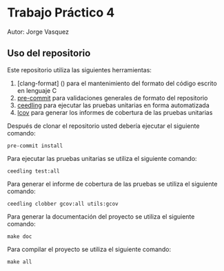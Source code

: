 # Trabajo Práctico 4

Autor: Jorge Vasquez

## Uso del repositorio

Este repositorio utiliza las siguientes herramientas:

1. [clang-format] () para el mantenimiento del formato del código escrito en lenguaje C
1. [pre-commit](https://pre-commit.com) para validaciones generales de formato del repositorio
1. [ceedling]() para ejecutar las pruebas unitarias en forma automatizada
1. [lcov]() para generar los informes de cobertura de las pruebas unitarias

Después de clonar el repositorio usted debería ejecutar el siguiente comando:

```
pre-commit install
```

Para ejecutar las pruebas unitarias se utiliza el siguiente comando:

```
ceedling test:all
```

Para generar el informe de cobertura de las pruebas se utiliza el siguiente comando:

```
ceedling clobber gcov:all utils:gcov
```

Para generar la documentación del proyecto se utiliza el siguiente comando:

```
make doc

```

Para compilar el proyecto se utiliza el siguiente comando:

```
make all

```
